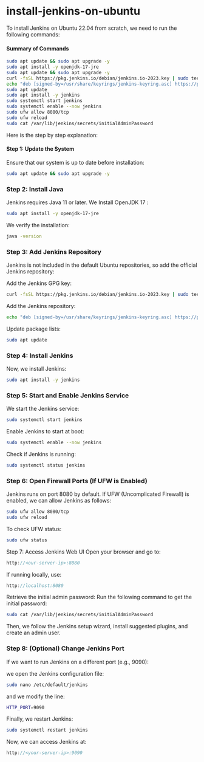 # install-jenkins-on-ubuntu

To install Jenkins on Ubuntu 22.04 from scratch, we need to run the following commands:  


#### Summary of Commands
```bash
sudo apt update && sudo apt upgrade -y
sudo apt install -y openjdk-17-jre
sudo apt update && sudo apt upgrade -y
curl -fsSL https://pkg.jenkins.io/debian/jenkins.io-2023.key | sudo tee /usr/share/keyrings/jenkins-keyring.asc > /dev/null
echo "deb [signed-by=/usr/share/keyrings/jenkins-keyring.asc] https://pkg.jenkins.io/debian binary/" | sudo tee /etc/apt/sources.list.d/jenkins.list > /dev/null
sudo apt update
sudo apt install -y jenkins
sudo systemctl start jenkins
sudo systemctl enable --now jenkins
sudo ufw allow 8080/tcp
sudo ufw reload
sudo cat /var/lib/jenkins/secrets/initialAdminPassword
```

Here is the step by step explanation:

#### Step 1: Update the System
Ensure that our system is up to date before installation:

```bash
sudo apt update && sudo apt upgrade -y
```

### Step 2: Install Java
Jenkins requires Java 11 or later. We Install OpenJDK 17 :

```bash
sudo apt install -y openjdk-17-jre
```
We verify the installation:

```bash
java -version
```

### Step 3: Add Jenkins Repository
Jenkins is not included in the default Ubuntu repositories, so add the official Jenkins repository:

Add the Jenkins GPG key:

```bash
curl -fsSL https://pkg.jenkins.io/debian/jenkins.io-2023.key | sudo tee /usr/share/keyrings/jenkins-keyring.asc > /dev/null
```
Add the Jenkins repository:

```bash
echo "deb [signed-by=/usr/share/keyrings/jenkins-keyring.asc] https://pkg.jenkins.io/debian binary/" | sudo tee /etc/apt/sources.list.d/jenkins.list > /dev/null
```
Update package lists:

```bash
sudo apt update
```
### Step 4: Install Jenkins
Now, we install Jenkins:

```bash
sudo apt install -y jenkins
```

### Step 5: Start and Enable Jenkins Service
We start the Jenkins service:

```bash
sudo systemctl start jenkins
```
Enable Jenkins to start at boot:

```bash
sudo systemctl enable --now jenkins
```
Check if Jenkins is running:

```bash
sudo systemctl status jenkins
```

### Step 6: Open Firewall Ports (If UFW is Enabled)
Jenkins runs on port 8080 by default. If UFW (Uncomplicated Firewall) is enabled, we can allow Jenkins as follows:

```bash
sudo ufw allow 8080/tcp
sudo ufw reload
```
To check UFW status:

```bash
sudo ufw status
```
Step 7: Access Jenkins Web UI
Open your browser and go to:

```cpp
http://<our-server-ip>:8080
```
If running locally, use:

```cpp
http://localhost:8080
```
Retrieve the initial admin password: Run the following command to get the initial password:

```bash
sudo cat /var/lib/jenkins/secrets/initialAdminPassword
```
Then, we follow the Jenkins setup wizard, install suggested plugins, and create an admin user.

### Step 8: (Optional) Change Jenkins Port
If we want to run Jenkins on a different port (e.g., 9090):

we open the Jenkins configuration file:

```bash
sudo nano /etc/default/jenkins
```
and we modify the line:

```bash
HTTP_PORT=9090
```
Finally, we restart Jenkins:

```bash
sudo systemctl restart jenkins
```

Now, we can access Jenkins at:

```cpp
http://<your-server-ip>:9090
```
